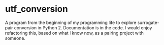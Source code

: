 utf_conversion
==============

A program from the beginning of my programming life to explore surrogate-pair conversion in Python 2. Documentation is in the code. I would enjoy refactoring this, based on what I know now, as a pairing project with someone.